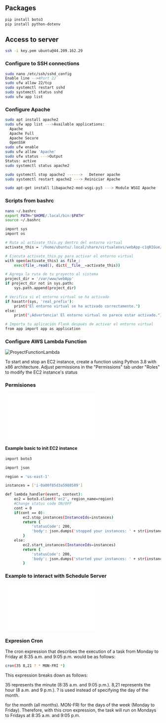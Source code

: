 ## Packages
```bash
pip install boto3
pip install python-dotenv
```

## Access to server
```bash
ssh -i key.pem ubuntu@44.209.162.29
```

### Configure to SSH connections 
```bash
sudo nano /etc/ssh/sshd_config
Enable line -->#Port 22
sudo ufw allow 22/tcp
sudo systemctl restart sshd
sudo systemctl status sshd
sudo ufw app list
```

### Configure Apache
```bash
sudo apt install apache2
sudo ufw app list --->Available applications:
  Apache
  Apache Full
  Apache Secure
  OpenSSH
sudo ufw enable
sudo ufw allow 'Apache'
sudo ufw status --->Output
Status: active
sudo systemctl status apache2

sudo systemctl stop apache2 ------>   Detener apache
sudo systemctl restart apache2 ---> Reiniciar Apache

sudo apt-get install libapache2-mod-wsgi-py3 ---> Module WSGI Apache
```

### Scripts from bashrc
```bash
nano ~/.bashrc
export PATH="$HOME/.local/bin:$PATH"
source ~/.bashrc
```

```bash
import sys
import os

# Ruta al activate_this.py dentro del entorno virtual
activate_this = '/home/ubuntu/.local/share/virtualenvs/webApp-c1qRIGue/bin/activate_this.py'

# Ejecuta activate_this.py para activar el entorno virtual
with open(activate_this) as file_:
    exec(file_.read(), dict(__file__=activate_this))

# Agrega la ruta de tu proyecto al sistema
project_dir = '/var/www/webApp'
if project_dir not in sys.path:
    sys.path.append(project_dir)

# Verifica si el entorno virtual se ha activado
if hasattr(sys, 'real_prefix'):
    print("El entorno virtual se ha activado correctamente.")
else:
    print("¡Advertencia! El entorno virtual no parece estar activado.")

# Importa tu aplicación Flask después de activar el entorno virtual
from app import app as application


```


### Configure AWS Lambda Function

![ProyectFunctionLambda](StartStopWebApp)

To start and stop an EC2 instance, create a function using Python 3.8 with x86 architecture. Adjust permissions in the "Permissions" tab under "Roles" to modify the EC2 instance's status

### Permisiones
![permisions.json](StartStopWebApp/permisions.json)


#### Example basic to init EC2 instance

```bash
import boto3

import json

region = 'us-east-1'

instances = ['i-0a00f85d3a5988589']

def lambda_handler(event, context):
    ec2 = boto3.client('ec2', region_name=region)
    #Change status code ON/OFF
    cont = 0
    if(cont == 0):
        ec2.stop_instances(InstanceIds=instances)
        return {
            'statusCode': 200,
            'body': json.dumps('stopped your instances: ' + str(instances))
        }
    else:
        ec2.start_instances(InstanceIds=instances)
        return {
            'statusCode': 200,
            'body': json.dumps('started your instances: ' + str(instances))
        }

```

### Example to interact with Schedule Server

![Ruta a lambda_function.py](StartStopWebApp/lambda_function.py)

### Expresion Cron
The cron expression that describes the execution of a task from Monday to Friday at 8:35 a.m. and 9:05 p.m. would be as follows:
```bash
cron(35 8,21 ? * MON-FRI *)

```
This expression breaks down as follows:

35 represents the minute (8:35 a.m. and 9:05 p.m.).
8,21 represents the hour (8 a.m. and 9 p.m.).
? is used instead of specifying the day of the month.

for the month (all months).
MON-FRI for the days of the week (Monday to Friday).
Therefore, with this cron expression, the task will run on Mondays to Fridays at 8:35 a.m. and 9:05 p.m.
